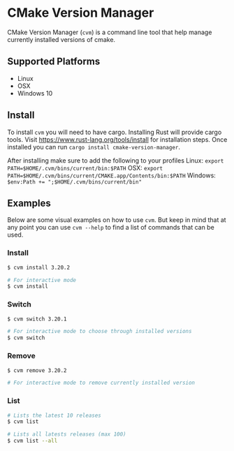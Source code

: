 # CMake Version Manager
CMake Version Manager (`cvm`) is a command line tool that help manage currently
installed versions of cmake.

## Supported Platforms
 * Linux
 * OSX
 * Windows 10

## Install
To install `cvm` you will need to have cargo. Installing Rust will provide
cargo tools. Visit https://www.rust-lang.org/tools/install for installation
steps. Once installed you can run `cargo install cmake-version-manager`.

After installing make sure to add the following to your profiles
    Linux: `export PATH=$HOME/.cvm/bins/current/bin:$PATH`
    OSX: `export PATH=$HOME/.cvm/bins/current/CMAKE.app/Contents/bin:$PATH`
    Windows: `$env:Path += ";$HOME/.cvm/bins/current/bin"`

## Examples
Below are some visual examples on how to use `cvm`. But keep in mind that at any
point you can use `cvm --help` to find a list of commands that can be used.
### Install
```sh
$ cvm install 3.20.2

# For interactive mode
$ cvm install
```

### Switch
```sh
$ cvm switch 3.20.1

# For interactive mode to choose through installed versions
$ cvm switch
```

### Remove
```sh
$ cvm remove 3.20.2

# For interactive mode to remove currently installed version
```

### List
```sh
# Lists the latest 10 releases
$ cvm list

# Lists all latests releases (max 100)
$ cvm list --all
```

